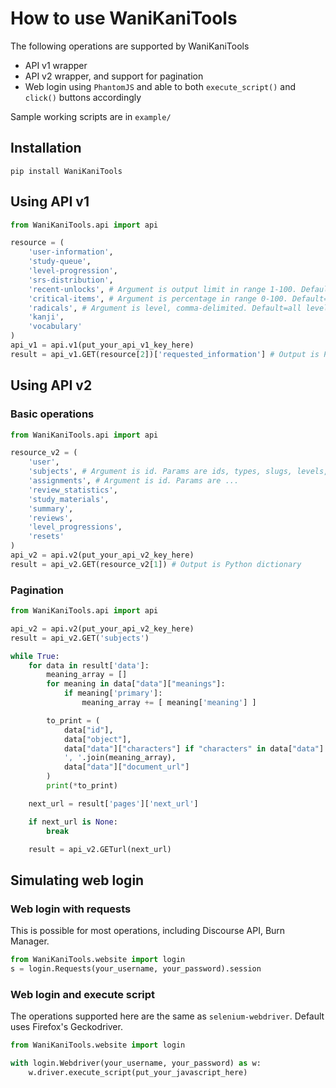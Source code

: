 # How to use WaniKaniTools

The following operations are supported by WaniKaniTools

* API v1 wrapper
* API v2 wrapper, and support for pagination
* Web login using `PhantomJS` and able to both `execute_script()` and `click()` buttons accordingly

Sample working scripts are in `example/`

## Installation

`pip install WaniKaniTools`

## Using API v1

```python
from WaniKaniTools.api import api

resource = (
    'user-information',
    'study-queue',
    'level-progression',
    'srs-distribution',
    'recent-unlocks', # Argument is output limit in range 1-100. Default=10
    'critical-items', # Argument is percentage in range 0-100. Default=75
    'radicals', # Argument is level, comma-delimited. Default=all levels
    'kanji',
    'vocabulary'
)
api_v1 = api.v1(put_your_api_v1_key_here)
result = api_v1.GET(resource[2])['requested_information'] # Output is Python dictionary
```

## Using API v2

### Basic operations

```python
from WaniKaniTools.api import api

resource_v2 = (
    'user',
    'subjects', # Argument is id. Params are ids, types, slugs, levels, updated_after
    'assignments', # Argument is id. Params are ...
    'review_statistics',
    'study_materials',
    'summary',
    'reviews',
    'level_progressions',
    'resets'
)
api_v2 = api.v2(put_your_api_v2_key_here)
result = api_v2.GET(resource_v2[1]) # Output is Python dictionary
```

### Pagination

```python
from WaniKaniTools.api import api

api_v2 = api.v2(put_your_api_v2_key_here)
result = api_v2.GET('subjects')

while True:
    for data in result['data']:
        meaning_array = []
        for meaning in data["data"]["meanings"]:
            if meaning['primary']:
                meaning_array += [ meaning['meaning'] ]

        to_print = (
            data["id"],
            data["object"],
            data["data"]["characters"] if "characters" in data["data"] else data["data"]["character"],
            ', '.join(meaning_array),
            data["data"]["document_url"]
        )
        print(*to_print)

    next_url = result['pages']['next_url']

    if next_url is None:
        break

    result = api_v2.GETurl(next_url)
```

## Simulating web login

### Web login with requests

This is possible for most operations, including Discourse API, Burn Manager.

```python
from WaniKaniTools.website import login
s = login.Requests(your_username, your_password).session
```

### Web login and execute script

The operations supported here are the same as `selenium-webdriver`. Default uses Firefox's Geckodriver.

```python
from WaniKaniTools.website import login

with login.Webdriver(your_username, your_password) as w:
    w.driver.execute_script(put_your_javascript_here)
```
